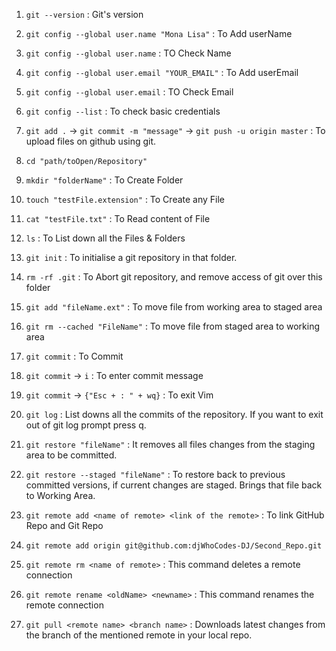 1. `git --version`                                 : Git's version
2. `git config --global user.name "Mona Lisa"`     : To Add userName
3. `git config --global user.name`                 : TO Check Name 
4. `git config --global user.email "YOUR_EMAIL"`   : To Add userEmail
5. `git config --global user.email`                : TO Check Email
6. `git config --list`                            : To check basic credentials

7. `git add .`  ->  `git commit -m "message"` ->  `git push -u origin master`  : To upload files on github using git.

8. `cd "path/toOpen/Repository"`
9. `mkdir "folderName"`                  : To Create Folder
10. `touch "testFile.extension"`         : To Create any File
11. `cat "testFile.txt"`                 : To Read content of File
12. `ls`                                 : To List down all the Files & Folders
13. `git init`                           : To initialise a git repository in that folder.
14. `rm -rf .git`                        : To Abort git repository, and remove access of git over this folder
15. `git add "fileName.ext"`             : To move file from working area to staged area
16. `git rm --cached "FileName"`         : To move file from staged area to working area
17. `git commit`                         : To Commit
18. `git commit` -> `i`                    : To enter commit message 
19. `git commit` -> `{"Esc + : " + wq}`    : To exit Vim
20. `git log`                            : List downs all the commits of the repository. If you want to exit out of git log prompt press q.
21. `git restore "fileName"`             : It removes all files changes from the staging area to be committed. 
22. `git restore --staged "fileName"`    : To restore back to previous committed versions, if current changes are staged. Brings that file back to Working Area.
23. `git remote add <name of remote> <link of the remote>` : To link GitHub Repo and Git Repo
24. `git remote add origin git@github.com:djWhoCodes-DJ/Second_Repo.git`
25. `git remote rm <name of remote>`     : This command deletes a remote connection
26. `git remote rename <oldName> <newname>` : This command renames the remote connection
27. `git pull <remote name> <branch name>` : Downloads latest changes from the branch of the mentioned remote in your local repo.